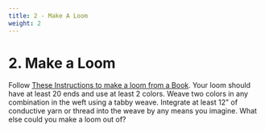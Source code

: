 ```yaml
---
title: 2 - Make A Loom
weight: 2
---
```


# 2. Make a Loom

Follow [These Instructions to make a loom from a Book](). Your loom should have at least 20 ends and use at least 2 colors. Weave two colors in any combination in the weft using a tabby weave. Integrate at least 12" of conductive yarn or thread into the weave by any means you imagine. What else could you make a loom out of? 


<!-- Work with your partner to warp 3 yards onto your class loom. Warp the loom with 60 ends at 10 epi.   using 2 colors (perhaps one per partner?) in the warp and 2 colors in the weft. Weave 12 inches of cloth and integrate at least 24 inches of conductive yarn. Cut the yarn off the loom, and measure the resistance as you move the yarn. What sensor did you make? 
 -->

